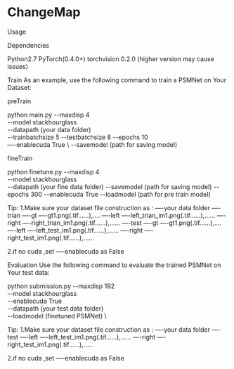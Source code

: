 # ChangeMap

Usage

Dependencies

Python2.7
PyTorch(0.4.0+)
torchvision 0.2.0 (higher version may cause issues)



Train
As an example, use the following command to train a PSMNet on Your Dataset:

preTrain

python main.py --maxdisp 4 \
               --model stackhourglass \
               --datapath (your data folder)\
               --trainbatchsize 5
               --testbatchsize 8
               --epochs 10 \
               —-enablecuda True \ 
               --savemodel (path for saving model)
               
fineTrain

python finetune.py --maxdisp 4 \
              --model stackhourglass \
              --datapath (your fine data folder)
             --savemodel (path for saving model)
             --epochs 300
             --enablecuda True 
             --loadmodel (path for pre train model)


Tip:
1.Make sure your dataset file construction as :
  —-your data folder
     —-trian
        —-gt
            —-gt1.png(.tif……),….
        —-left
            —-left_trian_im1.png(.tif……),……
        —-right
            —-right_trian_im1.png(.tif……),……
      —-test
        —-gt
           —-gt1.png(.tif……),….
        —-left
            —-left_test_im1.png(.tif……),……
        —-right
            —-right_test_im1.png(.tif……),……

2.if no cuda ,set —-enablecuda as False

Evaluation
Use the following command to evaluate the trained PSMNet on Your test data:

python submission.py --maxdisp 192 \
                     --model stackhourglass \
                     --enablecuda True \
                     --datapath (your test data folder) \
                     --loadmodel (finetuned PSMNet) \


Tip:
1.Make sure your dataset file construction as :
  —-your data folder
      —-test
        —-left
          —-left_test_im1.png(.tif……),……
        —-right
          —-right_test_im1.png(.tif……),……

 2.if no cuda ,set —-enablecuda as False

